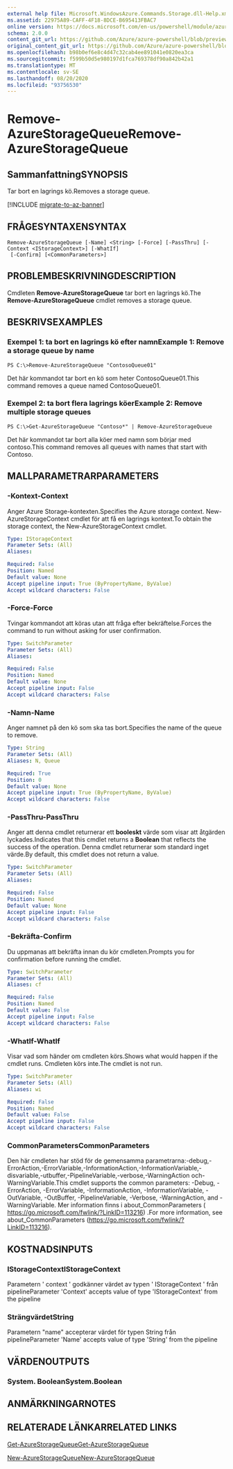 ```yaml
---
external help file: Microsoft.WindowsAzure.Commands.Storage.dll-Help.xml
ms.assetid: 22975A89-CAFF-4F18-8DCE-B695413FBAC7
online version: https://docs.microsoft.com/en-us/powershell/module/azure.storage/remove-azurestoragequeue
schema: 2.0.0
content_git_url: https://github.com/Azure/azure-powershell/blob/preview/src/Storage/Commands.Storage/help/Remove-AzureStorageQueue.md
original_content_git_url: https://github.com/Azure/azure-powershell/blob/preview/src/Storage/Commands.Storage/help/Remove-AzureStorageQueue.md
ms.openlocfilehash: b98b0ef6e8c4d47c32cab4ee891041e0820ea3ca
ms.sourcegitcommit: f599b50d5e980197d1fca769378df90a842b42a1
ms.translationtype: MT
ms.contentlocale: sv-SE
ms.lasthandoff: 08/20/2020
ms.locfileid: "93756530"
---
```

# <span data-ttu-id="8f773-101">Remove-AzureStorageQueue</span><span class="sxs-lookup"><span data-stu-id="8f773-101">Remove-AzureStorageQueue</span></span>

## <span data-ttu-id="8f773-102">Sammanfattning</span><span class="sxs-lookup"><span data-stu-id="8f773-102">SYNOPSIS</span></span>
<span data-ttu-id="8f773-103">Tar bort en lagrings kö.</span><span class="sxs-lookup"><span data-stu-id="8f773-103">Removes a storage queue.</span></span>

[!INCLUDE [migrate-to-az-banner](../../includes/migrate-to-az-banner.md)]

## <span data-ttu-id="8f773-104">FRÅGESYNTAXEN</span><span class="sxs-lookup"><span data-stu-id="8f773-104">SYNTAX</span></span>

```
Remove-AzureStorageQueue [-Name] <String> [-Force] [-PassThru] [-Context <IStorageContext>] [-WhatIf]
 [-Confirm] [<CommonParameters>]
```

## <span data-ttu-id="8f773-105">PROBLEMBESKRIVNING</span><span class="sxs-lookup"><span data-stu-id="8f773-105">DESCRIPTION</span></span>
<span data-ttu-id="8f773-106">Cmdleten **Remove-AzureStorageQueue** tar bort en lagrings kö.</span><span class="sxs-lookup"><span data-stu-id="8f773-106">The **Remove-AzureStorageQueue** cmdlet removes a storage queue.</span></span>

## <span data-ttu-id="8f773-107">BESKRIVS</span><span class="sxs-lookup"><span data-stu-id="8f773-107">EXAMPLES</span></span>

### <span data-ttu-id="8f773-108">Exempel 1: ta bort en lagrings kö efter namn</span><span class="sxs-lookup"><span data-stu-id="8f773-108">Example 1: Remove a storage queue by name</span></span>
```
PS C:\>Remove-AzureStorageQueue "ContosoQueue01"
```

<span data-ttu-id="8f773-109">Det här kommandot tar bort en kö som heter ContosoQueue01.</span><span class="sxs-lookup"><span data-stu-id="8f773-109">This command removes a queue named ContosoQueue01.</span></span>

### <span data-ttu-id="8f773-110">Exempel 2: ta bort flera lagrings köer</span><span class="sxs-lookup"><span data-stu-id="8f773-110">Example 2: Remove multiple storage queues</span></span>
```
PS C:\>Get-AzureStorageQueue "Contoso*" | Remove-AzureStorageQueue
```

<span data-ttu-id="8f773-111">Det här kommandot tar bort alla köer med namn som börjar med contoso.</span><span class="sxs-lookup"><span data-stu-id="8f773-111">This command removes all queues with names that start with Contoso.</span></span>

## <span data-ttu-id="8f773-112">MALLPARAMETRAR</span><span class="sxs-lookup"><span data-stu-id="8f773-112">PARAMETERS</span></span>

### <span data-ttu-id="8f773-113">-Kontext</span><span class="sxs-lookup"><span data-stu-id="8f773-113">-Context</span></span>
<span data-ttu-id="8f773-114">Anger Azure Storage-kontexten.</span><span class="sxs-lookup"><span data-stu-id="8f773-114">Specifies the Azure storage context.</span></span>
<span data-ttu-id="8f773-115">New-AzureStorageContext cmdlet för att få en lagrings kontext.</span><span class="sxs-lookup"><span data-stu-id="8f773-115">To obtain the storage context, the New-AzureStorageContext cmdlet.</span></span>

```yaml
Type: IStorageContext
Parameter Sets: (All)
Aliases: 

Required: False
Position: Named
Default value: None
Accept pipeline input: True (ByPropertyName, ByValue)
Accept wildcard characters: False
```

### <span data-ttu-id="8f773-116">-Force</span><span class="sxs-lookup"><span data-stu-id="8f773-116">-Force</span></span>
<span data-ttu-id="8f773-117">Tvingar kommandot att köras utan att fråga efter bekräftelse.</span><span class="sxs-lookup"><span data-stu-id="8f773-117">Forces the command to run without asking for user confirmation.</span></span>

```yaml
Type: SwitchParameter
Parameter Sets: (All)
Aliases: 

Required: False
Position: Named
Default value: None
Accept pipeline input: False
Accept wildcard characters: False
```

### <span data-ttu-id="8f773-118">-Namn</span><span class="sxs-lookup"><span data-stu-id="8f773-118">-Name</span></span>
<span data-ttu-id="8f773-119">Anger namnet på den kö som ska tas bort.</span><span class="sxs-lookup"><span data-stu-id="8f773-119">Specifies the name of the queue to remove.</span></span>

```yaml
Type: String
Parameter Sets: (All)
Aliases: N, Queue

Required: True
Position: 0
Default value: None
Accept pipeline input: True (ByPropertyName, ByValue)
Accept wildcard characters: False
```

### <span data-ttu-id="8f773-120">-PassThru</span><span class="sxs-lookup"><span data-stu-id="8f773-120">-PassThru</span></span>
<span data-ttu-id="8f773-121">Anger att denna cmdlet returnerar ett **booleskt** värde som visar att åtgärden lyckades.</span><span class="sxs-lookup"><span data-stu-id="8f773-121">Indicates that this cmdlet returns a **Boolean** that reflects the success of the operation.</span></span>
<span data-ttu-id="8f773-122">Denna cmdlet returnerar som standard inget värde.</span><span class="sxs-lookup"><span data-stu-id="8f773-122">By default, this cmdlet does not return a value.</span></span>

```yaml
Type: SwitchParameter
Parameter Sets: (All)
Aliases: 

Required: False
Position: Named
Default value: None
Accept pipeline input: False
Accept wildcard characters: False
```

### <span data-ttu-id="8f773-123">-Bekräfta</span><span class="sxs-lookup"><span data-stu-id="8f773-123">-Confirm</span></span>
<span data-ttu-id="8f773-124">Du uppmanas att bekräfta innan du kör cmdleten.</span><span class="sxs-lookup"><span data-stu-id="8f773-124">Prompts you for confirmation before running the cmdlet.</span></span>

```yaml
Type: SwitchParameter
Parameter Sets: (All)
Aliases: cf

Required: False
Position: Named
Default value: False
Accept pipeline input: False
Accept wildcard characters: False
```

### <span data-ttu-id="8f773-125">-WhatIf</span><span class="sxs-lookup"><span data-stu-id="8f773-125">-WhatIf</span></span>
<span data-ttu-id="8f773-126">Visar vad som händer om cmdleten körs.</span><span class="sxs-lookup"><span data-stu-id="8f773-126">Shows what would happen if the cmdlet runs.</span></span>
<span data-ttu-id="8f773-127">Cmdleten körs inte.</span><span class="sxs-lookup"><span data-stu-id="8f773-127">The cmdlet is not run.</span></span>

```yaml
Type: SwitchParameter
Parameter Sets: (All)
Aliases: wi

Required: False
Position: Named
Default value: False
Accept pipeline input: False
Accept wildcard characters: False
```

### <span data-ttu-id="8f773-128">CommonParameters</span><span class="sxs-lookup"><span data-stu-id="8f773-128">CommonParameters</span></span>
<span data-ttu-id="8f773-129">Den här cmdleten har stöd för de gemensamma parametrarna:-debug,-ErrorAction,-ErrorVariable,-InformationAction,-InformationVariable,-disvariable,-utbuffer,-PipelineVariable,-verbose,-WarningAction och-WarningVariable.</span><span class="sxs-lookup"><span data-stu-id="8f773-129">This cmdlet supports the common parameters: -Debug, -ErrorAction, -ErrorVariable, -InformationAction, -InformationVariable, -OutVariable, -OutBuffer, -PipelineVariable, -Verbose, -WarningAction, and -WarningVariable.</span></span> <span data-ttu-id="8f773-130">Mer information finns i about_CommonParameters ( https://go.microsoft.com/fwlink/?LinkID=113216) .</span><span class="sxs-lookup"><span data-stu-id="8f773-130">For more information, see about_CommonParameters (https://go.microsoft.com/fwlink/?LinkID=113216).</span></span>

## <span data-ttu-id="8f773-131">KOSTNADS</span><span class="sxs-lookup"><span data-stu-id="8f773-131">INPUTS</span></span>

### <span data-ttu-id="8f773-132">IStorageContext</span><span class="sxs-lookup"><span data-stu-id="8f773-132">IStorageContext</span></span>

<span data-ttu-id="8f773-133">Parametern ' context ' godkänner värdet av typen ' IStorageContext ' från pipeline</span><span class="sxs-lookup"><span data-stu-id="8f773-133">Parameter 'Context' accepts value of type 'IStorageContext' from the pipeline</span></span>

### <span data-ttu-id="8f773-134">Strängvärdet</span><span class="sxs-lookup"><span data-stu-id="8f773-134">String</span></span>

<span data-ttu-id="8f773-135">Parametern "name" accepterar värdet för typen String från pipeline</span><span class="sxs-lookup"><span data-stu-id="8f773-135">Parameter 'Name' accepts value of type 'String' from the pipeline</span></span>

## <span data-ttu-id="8f773-136">VÄRDEN</span><span class="sxs-lookup"><span data-stu-id="8f773-136">OUTPUTS</span></span>

### <span data-ttu-id="8f773-137">System. Boolean</span><span class="sxs-lookup"><span data-stu-id="8f773-137">System.Boolean</span></span>

## <span data-ttu-id="8f773-138">ANMÄRKNINGAR</span><span class="sxs-lookup"><span data-stu-id="8f773-138">NOTES</span></span>

## <span data-ttu-id="8f773-139">RELATERADE LÄNKAR</span><span class="sxs-lookup"><span data-stu-id="8f773-139">RELATED LINKS</span></span>

[<span data-ttu-id="8f773-140">Get-AzureStorageQueue</span><span class="sxs-lookup"><span data-stu-id="8f773-140">Get-AzureStorageQueue</span></span>](./Get-AzureStorageQueue.md)

[<span data-ttu-id="8f773-141">New-AzureStorageQueue</span><span class="sxs-lookup"><span data-stu-id="8f773-141">New-AzureStorageQueue</span></span>](./New-AzureStorageQueue.md)
